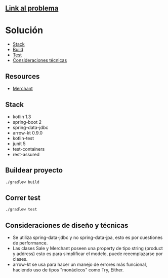## [Link al problema](https://github.com/TiendaNube/java-integration-engineer-test0)


# Solución
* [Stack](#stack)
* [Build](#buildear-proyecto)
* [Test](#correr-test)
* [Consideraciones técnicas](#consideraciones-de-diseño-y-técnicas)

## Resources
* [Merchant](/blob/master/doc/merchant.md)

## Stack
 * kotlin 1.3
 * spring-boot 2
 * spring-data-jdbc
 * arrow-kt 0.9.0
 * kotlin-test
 * junit 5
 * test-containers
 * rest-assured

## Buildear proyecto
```bash
./gradlew build
```
## Correr test
```bash
./gradlew test
```

## Consideraciones de diseño y técnicas

* Se utiliza spring-data-jdbc y no spring-data-jpa, esto es por cuestiones de performance.
* Las clases Sale y Merchant poseen una property de tipo string (product y address) esto es para simplificar el modelo, puede reeemplazarse por clases.
* arrow-kt se usa para hacer un manejo de errores más funcional, haciendo uso de tipos "monádicos" como Try, Either.